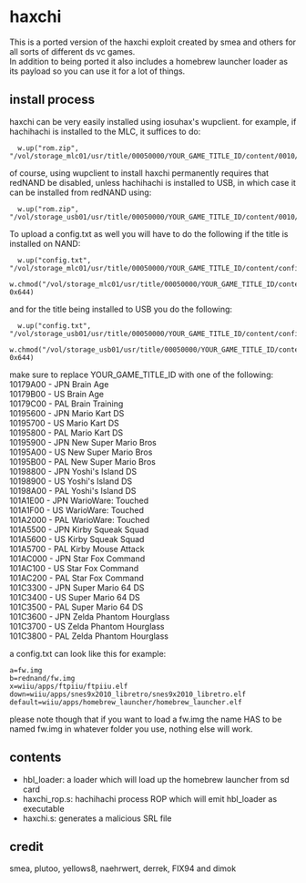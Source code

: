 # haxchi

This is a ported version of the haxchi exploit created by smea and others for all sorts of different ds vc games.  
In addition to being ported it also includes a homebrew launcher loader as its payload so you can use it for a lot of things.

## install process

haxchi can be very easily installed using iosuhax's wupclient. for example, if hachihachi is installed to the MLC, it suffices to do:
```
  w.up("rom.zip", "/vol/storage_mlc01/usr/title/00050000/YOUR_GAME_TITLE_ID/content/0010/rom.zip")
```
of course, using wupclient to install haxchi permanently requires that redNAND be disabled, unless hachihachi is installed to USB, in which case it can be installed from redNAND using:
```
  w.up("rom.zip", "/vol/storage_usb01/usr/title/00050000/YOUR_GAME_TITLE_ID/content/0010/rom.zip")
```

To upload a config.txt as well you will have to do the following if the title is installed on NAND:
```
  w.up("config.txt", "/vol/storage_mlc01/usr/title/00050000/YOUR_GAME_TITLE_ID/content/config.txt")  
  w.chmod("/vol/storage_mlc01/usr/title/00050000/YOUR_GAME_TITLE_ID/content/config.txt", 0x644)  
```
and for the title being installed to USB you do the following:
```
  w.up("config.txt", "/vol/storage_usb01/usr/title/00050000/YOUR_GAME_TITLE_ID/content/config.txt")  
  w.chmod("/vol/storage_usb01/usr/title/00050000/YOUR_GAME_TITLE_ID/content/config.txt", 0x644)  
```

make sure to replace YOUR_GAME_TITLE_ID with one of the following:  
10179A00 - JPN Brain Age  
10179B00 - US Brain Age  
10179C00 - PAL Brain Training  
10195600 - JPN Mario Kart DS  
10195700 - US Mario Kart DS  
10195800 - PAL Mario Kart DS  
10195900 - JPN New Super Mario Bros  
10195A00 - US New Super Mario Bros  
10195B00 - PAL New Super Mario Bros  
10198800 - JPN Yoshi's Island DS  
10198900 - US Yoshi's Island DS  
10198A00 - PAL Yoshi's Island DS  
101A1E00 - JPN WarioWare: Touched  
101A1F00 - US WarioWare: Touched  
101A2000 - PAL WarioWare: Touched  
101A5500 - JPN Kirby Squeak Squad  
101A5600 - US Kirby Squeak Squad  
101A5700 - PAL Kirby Mouse Attack  
101AC000 - JPN Star Fox Command  
101AC100 - US Star Fox Command  
101AC200 - PAL Star Fox Command  
101C3300 - JPN Super Mario 64 DS  
101C3400 - US Super Mario 64 DS  
101C3500 - PAL Super Mario 64 DS  
101C3600 - JPN Zelda Phantom Hourglass  
101C3700 - US Zelda Phantom Hourglass  
101C3800 - PAL Zelda Phantom Hourglass  

a config.txt can look like this for example:
```
a=fw.img
b=rednand/fw.img
x=wiiu/apps/ftpiiu/ftpiiu.elf
down=wiiu/apps/snes9x2010_libretro/snes9x2010_libretro.elf
default=wiiu/apps/homebrew_launcher/homebrew_launcher.elf
```
please note though that if you want to load a fw.img the name HAS to be named fw.img in whatever folder you use, nothing else will work.  

## contents

* hbl_loader: a loader which will load up the homebrew launcher from sd card
* haxchi_rop.s: hachihachi process ROP which will emit hbl_loader as executable
* haxchi.s: generates a malicious SRL file

## credit

smea, plutoo, yellows8, naehrwert, derrek, FIX94 and dimok


